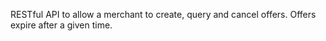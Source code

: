 RESTful API to allow a merchant to create, query and cancel offers.
Offers expire after a given time.